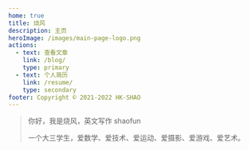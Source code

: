 ```yaml
---
home: true
title: 烧风
description: 主页
heroImage: /images/main-page-logo.png
actions:
  - text: 查看文章
    link: /blog/
    type: primary
  - text: 个人简历
    link: /resume/
    type: secondary
footer: Copyright © 2021-2022 HK-SHAO
---
```


> 你好，我是烧风，英文写作 shaofun
> 
> 一个大三学生，爱数学、爱技术、爱运动、爱摄影、爱游戏、爱艺术。